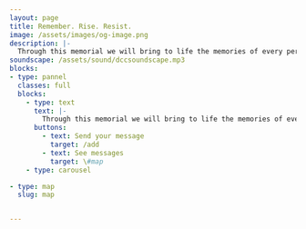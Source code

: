 ```yaml
---
layout: page
title: Remember. Rise. Resist.
image: /assets/images/og-image.png
description: |-
  Through this memorial we will bring to life the memories of every person harmed by the injustices of the climate crisis. We’ve laid wreaths naming climate wrecking projects we want Lloyd’s of London to rule out underwriting, and help to prevent billions of lives being destroyed by climate impacts. Lloyd’s needs to stop ignoring the climate science and communities being effected by climate breakdown. Thousands of people across the world have messages - join the memorial.
soundscape: /assets/sound/dccsoundscape.mp3
blocks:
- type: pannel
  classes: full
  blocks:
    - type: text
      text: |-
        Through this memorial we will bring to life the memories of every person harmed by the injustices of the climate crisis. We’ve  laid wreaths naming climate wrecking projects we want Lloyd’s of London to rule out underwriting, and help to prevent billions of lives being destroyed by climate impacts. Lloyd’s needs to stop ignoring the climate science and communities being effected by climate breakdown. Thousands of people across the world have messages - join the memorial.
      buttons:
        - text: Send your message
          target: /add
        - text: See messages
          target: \#map
    - type: carousel

- type: map
  slug: map


---
```

